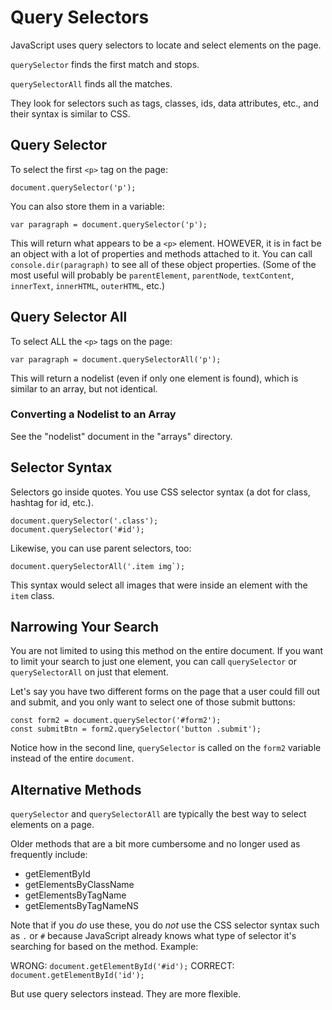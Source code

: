 # Query Selectors

JavaScript uses query selectors to locate and select elements on the page.

`querySelector` finds the first match and stops.

`querySelectorAll` finds all the matches.

They look for selectors such as tags, classes, ids, data attributes, etc., and their syntax is similar to CSS.


## Query Selector

To select the first `<p>` tag on the page:

```
document.querySelector('p');
```

You can also store them in a variable:

```
var paragraph = document.querySelector('p');
```

This will return what appears to be a `<p>` element.  HOWEVER, it is in fact be an object with a lot of properties and methods attached to it.  You can call `console.dir(paragraph)` to see all of these object properties.  (Some of the most useful will probably be `parentElement`, `parentNode`, `textContent`, `innerText`, `innerHTML`, `outerHTML`, etc.)


## Query Selector All

To select ALL the `<p>` tags on the page:

```
var paragraph = document.querySelectorAll('p');
```

This will return a nodelist (even if only one element is found), which is similar to an array, but not identical.


### Converting a Nodelist to an Array

See the "nodelist" document in the "arrays" directory.


## Selector Syntax

Selectors go inside quotes.  You use CSS selector syntax (a dot for class, hashtag for id, etc.).

```
document.querySelector('.class');
document.querySelector('#id');
```

Likewise, you can use parent selectors, too:

```
document.querySelectorAll('.item img`);
```

This syntax would select all images that were inside an element with the `item` class.


## Narrowing Your Search

You are not limited to using this method on the entire document.  If you want to limit your search to just one element, you can call `querySelector` or `querySelectorAll` on just that element.

Let's say you have two different forms on the page that a user could fill out and submit, and you only want to select one of those submit buttons:

```
const form2 = document.querySelector('#form2');
const submitBtn = form2.querySelector('button .submit');
```

Notice how in the second line, `querySelector` is called on the `form2` variable instead of the entire `document`.


## Alternative Methods

`querySelector` and `querySelectorAll` are typically the best way to select elements on a page.

Older methods that are a bit more cumbersome and no longer used as frequently include:

- getElementById
- getElementsByClassName
- getElementsByTagName
- getElementsByTagNameNS

Note that if you *do* use these, you do *not* use the CSS selector syntax such as `.` or `#` because JavaScript already knows what type of selector it's searching for based on the method.  Example:

WRONG: `document.getElementById('#id');`
CORRECT: `document.getElementById('id');`

But use query selectors instead.  They are more flexible.